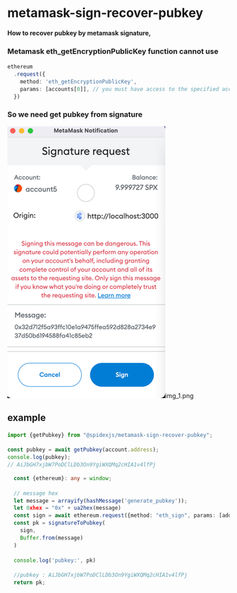 # metamask-sign-recover-pubkey

#### How to recover pubkey by metamask signature, 

### Metamask eth_getEncryptionPublicKey function cannot use 

```ts
ethereum
  .request({
    method: 'eth_getEncryptionPublicKey',
    params: [accounts[0]], // you must have access to the specified account
  })

 ```

### So we need get pubkey from signature

![img_1.png](img_1.png)img_1.png

## example
```ts
import {getPubkey} from "@spidexjs/metamask-sign-recover-pubkey";

const pubkey = await getPubkey(account.address);
console.log(pubkey);
// AiJbGH7xjbW7PoDClLDb3On9YgiWXQMq2cHIA1v4lfPj

```

```ts
  const {ethereum}: any = window;
 
  // message hex
  let message = arrayify(hashMessage('generate_pubkey'));
  let 0xhex = "0x" + ua2hex(message)
  const sign = await ethereum.request({method: "eth_sign", params: [address, 0xhex]});
  const pk = signatureToPubkey(
    sign,
    Buffer.from(message)
  )

  console.log('pubkey:', pk)
  
  //pubkey : AiJbGH7xjbW7PoDClLDb3On9YgiWXQMq2cHIA1v4lfPj
  return pk;
